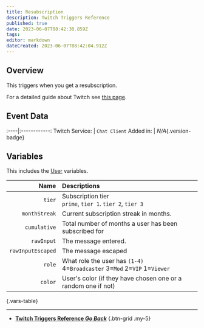 ```yaml
---
title: Resubscription
description: Twitch Triggers Reference
published: true
date: 2023-06-07T08:42:30.859Z
tags: 
editor: markdown
dateCreated: 2023-06-07T08:42:04.912Z
---
```


## Overview
This triggers when you get a resubscription.

For a detailed guide about Twitch see [this page](/Platforms/Twitch).

## Event Data
:----|:------------:
Twitch Service: | `Chat Client`
Added in: | *N/A*{.version-badge}

## Variables
This includes the [User](/Variables/User-Variables) variables.

Name | Descriptions
----:|:------------
`tier` | Subscription tier <br> `prime`, `tier 1`. `tier 2`, `tier 3`
`monthStreak` | Current subscription streak in months.
`cumulative` | Total number of months a user has been subscribed for
`rawInput` | The message entered.
`rawInputEscaped` | The message escaped
`role` | What role the user has `(1-4)` <br> 4=`Broadcaster` 3=`Mod` 2=`VIP` 1=`Viewer`
`color` | User's color (if they have chosen one or a random one if not)
{.vars-table}

---

- [<i class="mdi mdi-chevron-left"></i>**Twitch Triggers Reference *Go Back***](/Triggers/Twitch)
{.btn-grid .my-5}